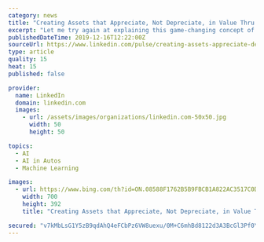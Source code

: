 ```yaml
---
category: news
title: "Creating Assets that Appreciate, Not Depreciate, in Value Thru Continuous Learning – Part II"
excerpt: "Let me try again at explaining this game-changing concept of leveraging massive amounts of operational data with Artificial Intelligence (AI) and Deep Learning to create assets ... software engineers to improve both Autopilot and the simulator over time.” Waymo, a subsidiary of Google parent company Alphabet and likely Tesla’s biggest ..."
publishedDateTime: 2019-12-16T12:22:00Z
sourceUrl: https://www.linkedin.com/pulse/creating-assets-appreciate-depreciate-value-thru-part-bill-schmarzo
type: article
quality: 15
heat: 15
published: false

provider:
  name: LinkedIn
  domain: linkedin.com
  images:
    - url: /assets/images/organizations/linkedin.com-50x50.jpg
      width: 50
      height: 50

topics:
  - AI
  - AI in Autos
  - Machine Learning

images:
  - url: https://www.bing.com/th?id=ON.08588F1762B5B9FBCB1A822AC3517C0D
    width: 700
    height: 392
    title: "Creating Assets that Appreciate, Not Depreciate, in Value Thru Continuous Learning – Part II"

secured: "v7kMbLsG1Y5zB9qdAhQ4eFCbPz6VW8uexu/0M+C6mhBd8122d3A3BcGl3Pf0Y38tIkvDsOcKEzyTeMI4iPCgyZX6xi7+jZ/dJ555ni15e0dO86GrVul0pZ2b6s5LkonmPpsXiYZx/fk4BgsWaAsrG3wgxiDvI8Sqkm8GARxGHReA01ap0A6WxXVzmhT6uNzJduXeO/dqAiHMY8DKt13HFKayPaPmHim320mLxhb/HcQDdhZol1wA2is1NKNBod73FDCW6eEtBJLIzK1jh126Gw==;+9f3UCxBOl84cLAIkN3FBw=="
---
```


